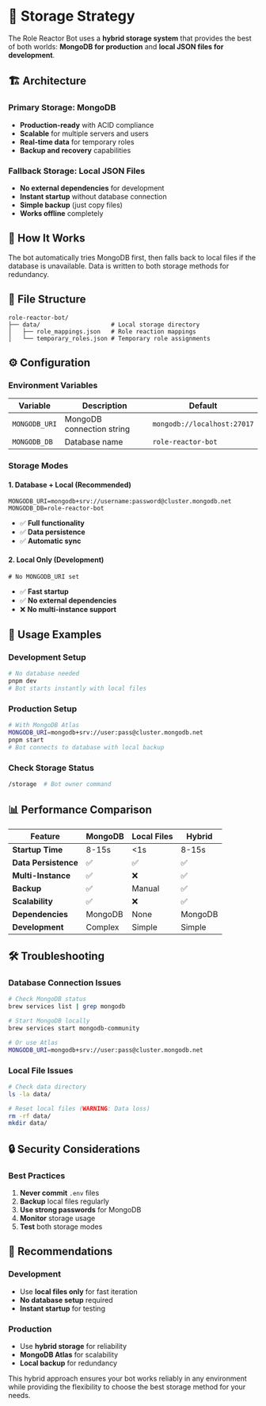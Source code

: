 # 💾 Storage Strategy

The Role Reactor Bot uses a **hybrid storage system** that provides the best of both worlds: **MongoDB for production** and **local JSON files for development**.

## 🏗️ Architecture

### **Primary Storage: MongoDB**
- **Production-ready** with ACID compliance
- **Scalable** for multiple servers and users
- **Real-time data** for temporary roles
- **Backup and recovery** capabilities

### **Fallback Storage: Local JSON Files**
- **No external dependencies** for development
- **Instant startup** without database connection
- **Simple backup** (just copy files)
- **Works offline** completely

## 🔄 How It Works

The bot automatically tries MongoDB first, then falls back to local files if the database is unavailable. Data is written to both storage methods for redundancy.

## 📁 File Structure

```
role-reactor-bot/
├── data/                    # Local storage directory
│   ├── role_mappings.json   # Role reaction mappings
│   └── temporary_roles.json # Temporary role assignments
```

## ⚙️ Configuration

### **Environment Variables**

| Variable | Description | Default |
|----------|-------------|---------|
| `MONGODB_URI` | MongoDB connection string | `mongodb://localhost:27017` |
| `MONGODB_DB` | Database name | `role-reactor-bot` |

### **Storage Modes**

#### **1. Database + Local (Recommended)**
```env
MONGODB_URI=mongodb+srv://username:password@cluster.mongodb.net
MONGODB_DB=role-reactor-bot
```
- ✅ **Full functionality**
- ✅ **Data persistence**
- ✅ **Automatic sync**

#### **2. Local Only (Development)**
```env
# No MONGODB_URI set
```
- ✅ **Fast startup**
- ✅ **No external dependencies**
- ❌ **No multi-instance support**

## 🚀 Usage Examples

### **Development Setup**
```bash
# No database needed
pnpm dev
# Bot starts instantly with local files
```

### **Production Setup**
```bash
# With MongoDB Atlas
MONGODB_URI=mongodb+srv://user:pass@cluster.mongodb.net
pnpm start
# Bot connects to database with local backup
```

### **Check Storage Status**
```bash
/storage  # Bot owner command
```

## 📊 Performance Comparison

| Feature | MongoDB | Local Files | Hybrid |
|---------|---------|-------------|--------|
| **Startup Time** | 8-15s | <1s | 8-15s |
| **Data Persistence** | ✅ | ✅ | ✅ |
| **Multi-Instance** | ✅ | ❌ | ✅ |
| **Backup** | ✅ | Manual | ✅ |
| **Scalability** | ✅ | ❌ | ✅ |
| **Dependencies** | MongoDB | None | MongoDB |
| **Development** | Complex | Simple | Simple |

## 🛠️ Troubleshooting

### **Database Connection Issues**
```bash
# Check MongoDB status
brew services list | grep mongodb

# Start MongoDB locally
brew services start mongodb-community

# Or use Atlas
MONGODB_URI=mongodb+srv://user:pass@cluster.mongodb.net
```

### **Local File Issues**
```bash
# Check data directory
ls -la data/

# Reset local files (WARNING: Data loss)
rm -rf data/
mkdir data/
```

## 🔒 Security Considerations

### **Best Practices**
1. **Never commit** `.env` files
2. **Backup** local files regularly
3. **Use strong passwords** for MongoDB
4. **Monitor** storage usage
5. **Test** both storage modes

## 🎯 Recommendations

### **Development**
- Use **local files only** for fast iteration
- **No database setup** required
- **Instant startup** for testing

### **Production**
- Use **hybrid storage** for reliability
- **MongoDB Atlas** for scalability
- **Local backup** for redundancy

This hybrid approach ensures your bot works reliably in any environment while providing the flexibility to choose the best storage method for your needs. 